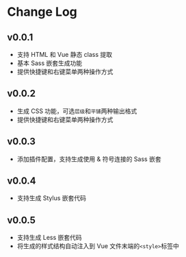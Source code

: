 # Change Log

## v0.0.1

- 支持 HTML 和 Vue 静态 class 提取
- 基本 Sass 嵌套生成功能
- 提供快捷键和右键菜单两种操作方式

## v0.0.2

- 生成 CSS 功能，可选`层级`和`平铺`两种输出格式
- 提供快捷键和右键菜单两种操作方式

## v0.0.3

- 添加插件配置，支持生成使用 & 符号连接的 Sass 嵌套

## v0.0.4

- 支持生成 Stylus 嵌套代码

## v0.0.5

- 支持生成 Less 嵌套代码
- 将生成的样式结构自动注入到 Vue 文件末端的`<style>`标签中
